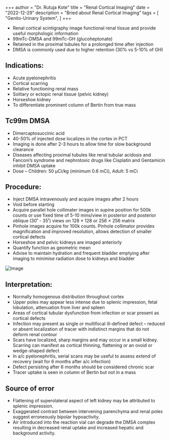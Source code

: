 +++
author = "Dr. Rutuja Kote"
title = "Renal Cortical Imaging"
date = "2022-12-29"
description = "Bried about Renal Cortical Imaging"
tags = [
    "Genito-Urinary System",
]
+++


<script async src="https://pagead2.googlesyndication.com/pagead/js/adsbygoogle.js?client=ca-pub-8022921694899705"
     crossorigin="anonymous"></script>


- Renal cortical scintigraphy image functional renal tissue and provide useful morphologic information
- 99mTc-DMSA and 99mTc-GH (glucoheptonate)
- Retained in the proximal tubules for a prolonged time after injection
- DMSA is commonly used due to higher retention (30% vs 5-10% of GH) 


## Indications:
 

- Acute pyelonephritis
- Cortical scarring
- Relative functioning renal mass
- Solitary or ectopic renal tissue (pelvic kidney)
- Horseshoe kidney
- To differentiate prominent column of Bertin from true mass


## Tc99m DMSA


- Dimercaptosuccinic acid
- 40-50% of injected dose localizes in the cortex in PCT
- Imaging is done after 2-3 hours to allow time for slow background clearance
- Diseases affecting proximal tubules like renal tubular acidosis  and Fanconi’s syndrome and nephrotoxic drugs like Cisplatin and Gentamicin inhibit DMSA uptake
- Dose – Children: 50 µCi/kg (minimum 0.6 mCi), Adult: 5 mCi


## Procedure:


- Inject DMSA intravenously and acquire images after 2 hours
- Void before starting
- Acquire parallel hole collimater images in supine position for 500k counts or use fixed time of 5-10 mins/view in posterior and posterior oblique (30˚ - 35˚) views on 128 × 128 or 256 × 256 matrix
- Pinhole images acquire for 100k counts. Pinhole collimator provides magnification and improved resolution, allows detection of smaller cortical defects
- Horseshoe and pelvic kidneys are imaged anteriorly
- Quantify function as geometric mean
- Advise to maintain hydration and frequent bladder emptying after imaging to minimise radiation dose to kidneys and bladder


![Image](/DMSA/1.png)


## Interpretation:


- Normally homogenous distribution throughout cortex
- Upper poles may appear less intense due to splenic impression, fetal lobulation, attenuation from liver and spleen
- Areas of cortical tubular dysfunction from infection or scar present as cortical defects
- Infection may present as single or multifocal ill-defined defect – reduced or absent localization of tracer with indistinct margins that do not deform renal contour
- Scars have localized, sharp margins and may occur in a small kidney. Scarring can manifest as cortical thinning, flattening or an ovoid or wedge-shaped defect
- In a/c pyelonephritis, serial scans may be useful to assess extend of recovery (wait for 6 months after a/c infection)
- Defect persisting after 6 months should be considered chronic scar
- Tracer uptake is seen in column of Bertin but not in a mass



## Source of error


- Flattening of superolateral aspect of left kidney may be attributed to splenic impression.
- Exaggerated contrast between intervening parenchyma and renal poles suggest erroneously bipolar hypoactivity.
- Air introduced into the reaction vial can degrade the DMSA complex resulting in decreased renal uptake and increased hepatic and background activity.

